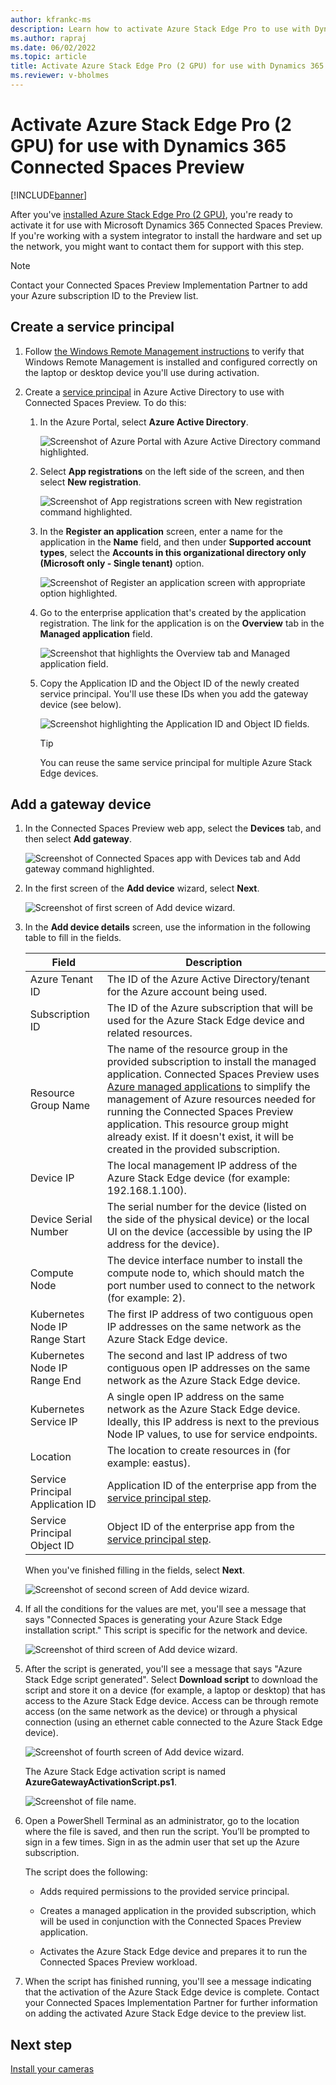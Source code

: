 ```yaml
---
author: kfrankc-ms
description: Learn how to activate Azure Stack Edge Pro to use with Dynamics 365 Connected Spaces Preview
ms.author: rapraj
ms.date: 06/02/2022
ms.topic: article
title: Activate Azure Stack Edge Pro (2 GPU) for use with Dynamics 365 Connected Spaces Preview
ms.reviewer: v-bholmes
---
```


# Activate Azure Stack Edge Pro (2 GPU) for use with Dynamics 365 Connected Spaces Preview

[!INCLUDE[banner](includes/banner.md)]

After you've [installed Azure Stack Edge Pro (2 GPU)](ase-install.md), you're ready to activate it for use with Microsoft Dynamics 365 Connected Spaces Preview. If you're working with a system integrator to install the hardware and set up the network, you might want to contact them for support with this step. 

> [!NOTE]
> Contact your Connected Spaces Preview Implementation Partner to add your Azure subscription ID to the Preview list.

## Create a service principal

1. Follow [the Windows Remote Management instructions](/windows/win32/winrm/installation-and-configuration-for-windows-remote-management#quick-default-configuration) to verify that Windows Remote Management is installed and configured correctly on the laptop or desktop device you'll use during activation. 

2. Create a [service principal](https://docs.microsoft.com/azure/active-directory/develop/app-objects-and-service-principals#service-principal-object) in Azure Active Directory to use with Connected Spaces Preview. To do this:

    1. In the Azure Portal, select **Azure Active Directory**.

        ![Screenshot of Azure Portal with Azure Active Directory command highlighted.](media/ase-activate-1.jpg "Screenshot of Azure Portal with Azure Active Directory command highlighted")
        
    2. Select **App registrations** on the left side of the screen, and then select **New registration**. 

        ![Screenshot of App registrations screen with New registration command highlighted.](media/ase-activate-2.jpg "Screenshot of App registrations screen with New registration command highlighted")
        
    3. In the **Register an application** screen, enter a name for the application in the **Name** field, and then under **Supported account types**, select the **Accounts in this organizational directory only (Microsoft only - Single tenant)** option. 

        ![Screenshot of Register an application screen with appropriate option highlighted.](media/ase-activate-3.jpg "Screenshot of Register an application screen with appropriate option highlighted")
        
    4. Go to the enterprise application that's created by the application registration. The link for the application is on the **Overview** tab in the **Managed application** field. 

        ![Screenshot that highlights the Overview tab and Managed application field.](media/ase-activate-4.jpg "Screenshot that highlights the Overview tab and Managed application field")
        
    5. Copy the Application ID and the Object ID of the newly created service principal. You'll use these IDs when you add the gateway device (see below).

        ![Screenshot highlighting the Application ID and Object ID fields.](media/ase-activate-5.jpg "Screenshot highlighting the Application ID and Object ID fields")

        > [!TIP]
        > You can reuse the same service principal for multiple Azure Stack Edge devices. 

## Add a gateway device

1. In the Connected Spaces Preview web app, select the **Devices** tab, and then select **Add gateway**. 

   ![Screenshot of Connected Spaces app with Devices tab and Add gateway command highlighted.](media/ase-activate-6.jpg "Screenshot of Connected Spaces app with Devices tab and Add gateway command highlighted")

2. In the first screen of the **Add device** wizard, select **Next**.

    ![Screenshot of first screen of Add device wizard.](media/ase-activate-7.jpg "Screenshot of first screen of Add device wizard")

3. In the **Add device details** screen, use the information in the following table to fill in the fields. 
 
    |Field|Description|
    |------------------------------------------|-----------------------------------------------------------------------------------|
    |Azure Tenant ID|The ID of the Azure Active Directory/tenant for the Azure account being used.|  
    |Subscription ID|The ID of the Azure subscription that will be used for the Azure Stack Edge device and related resources.| 
    |Resource Group Name|The name of the resource group in the provided subscription to install the managed application. Connected Spaces Preview uses [Azure managed applications](https://docs.microsoft.com/azure/azure-resource-manager/managed-applications/overview) to simplify the management of Azure resources needed for running the Connected Spaces Preview application. This resource group might already exist. If it doesn't exist, it will be created in the provided subscription.| 
    |Device IP|The local management IP address of the Azure Stack Edge device (for example: 192.168.1.100).| 
    |Device Serial Number|The serial number for the device (listed on the side of the physical device) or the local UI on the device (accessible by using the IP address for the device).| 
    |Compute Node|The device interface number to install the compute node to, which should match the port number used to connect to the network (for example: 2).|
    |Kubernetes Node IP Range Start|The first IP address of two contiguous open IP addresses on the same network as the Azure Stack Edge device.| 
    |Kubernetes Node IP Range End|The second and last IP address of two contiguous open IP addresses on the same network as the Azure Stack Edge device.| 
    |Kubernetes Service IP|A single open IP address on the same network as the Azure Stack Edge device. Ideally, this IP address is next to the previous Node IP values, to use for service endpoints. | 
    |Location|The location to create resources in (for example: eastus).| 
    |Service Principal Application ID|Application ID of the enterprise app from the [service principal step](#create-a-service-principal).| 
    |Service Principal Object ID|Object ID of the enterprise app from the [service principal step](#create-a-service-principal).| 

    When you've finished filling in the fields, select **Next**.

    ![Screenshot of second screen of Add device wizard.](media/ase-activate-8.jpg "Screenshot of second screen of Add device wizard")

4. If all the conditions for the values are met, you'll see a message that says "Connected Spaces is generating your Azure Stack Edge installation script." This script is specific for the network and device.

   ![Screenshot of third screen of Add device wizard.](media/ase-activate-9.jpg "Screenshot of third screen of Add device wizard")

5.  After the script is generated, you'll see a message that says "Azure Stack Edge script generated". Select **Download script** to download the script and store it on a device (for example, a laptop or desktop) that has access to the Azure Stack Edge device. Access can be through remote access (on the same network as the device) or through a physical connection (using an ethernet cable connected to the Azure Stack Edge device). 

    ![Screenshot of fourth screen of Add device wizard.](media/ase-activate-10.jpg "Screenshot of fourth screen of Add device wizard")

    The Azure Stack Edge activation script is named **AzureGatewayActivationScript.ps1**.

    ![Screenshot of file name.](media/ase-activate-11.jpg "Screenshot of file name")

6. Open a PowerShell Terminal as an administrator, go to the location where the file is saved, and then run the script. You’ll be prompted to sign in a few times. Sign in as the admin user that set up the Azure subscription.  

    The script does the following: 

    - Adds required permissions to the provided service principal. 

    - Creates a managed application in the provided subscription, which will be used in conjunction with the Connected Spaces Preview application. 

    - Activates the Azure Stack Edge device and prepares it to run the Connected Spaces Preview workload.

7.  When the script has finished running, you'll see a message indicating that the activation of the Azure Stack Edge device is complete. Contact your Connected Spaces Implementation Partner for further information on adding the activated Azure Stack Edge device to the preview list. 

## Next step

[Install your cameras](install-cameras.md)
